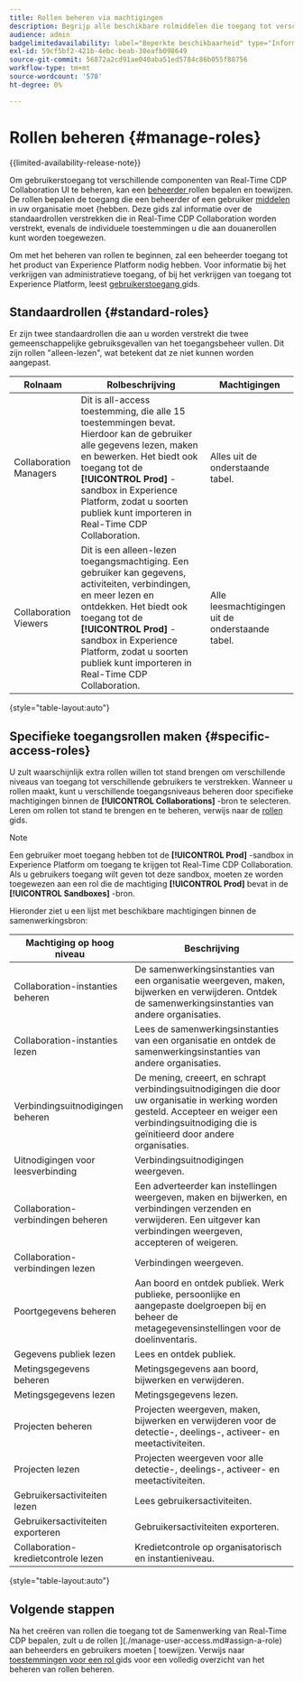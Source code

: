 ```yaml
---
title: Rollen beheren via machtigingen
description: Begrijp alle beschikbare rolmiddelen die toegang tot verschillende componenten binnen Real-Time CDP Collaboration UI verlenen.
audience: admin
badgelimitedavailability: label="Beperkte beschikbaarheid" type="Informative" url="https://helpx.adobe.com/legal/product-descriptions/real-time-customer-data-platform-collaboration.html newtab=true"
exl-id: 59cf5bf2-421b-4ebc-beab-30eafb098649
source-git-commit: 56872a2cd91ae040aba51ed5784c86b055f88756
workflow-type: tm+mt
source-wordcount: '578'
ht-degree: 0%

---
```


# Rollen beheren {#manage-roles}

{{limited-availability-release-note}}

Om gebruikerstoegang tot verschillende componenten van Real-Time CDP Collaboration UI te beheren, kan een [ beheerder ](./manage-user-access.md#system-admin-gain-access) rollen bepalen en toewijzen. De rollen bepalen de toegang die een beheerder of een gebruiker [ middelen ](https://experienceleague.adobe.com/en/docs/experience-platform/access-control/home#permissions) in uw organisatie moet {hebben. Deze gids zal informatie over de standaardrollen verstrekken die in Real-Time CDP Collaboration worden verstrekt, evenals de individuele toestemmingen u die aan douanerollen kunt worden toegewezen.

Om met het beheren van rollen te beginnen, zal een beheerder toegang tot het product van Experience Platform nodig hebben. Voor informatie bij het verkrijgen van administratieve toegang, of bij het verkrijgen van toegang tot Experience Platform, leest [ gebruikerstoegang ](./manage-user-access.md#manage-user-access-through-permissions) gids.

## Standaardrollen {#standard-roles}

Er zijn twee standaardrollen die aan u worden verstrekt die twee gemeenschappelijke gebruiksgevallen van het toegangsbeheer vullen. Dit zijn rollen &quot;alleen-lezen&quot;, wat betekent dat ze niet kunnen worden aangepast.

| Rolnaam | Rolbeschrijving | Machtigingen |
| --- | --- | --- | 
| Collaboration Managers | Dit is all-access toestemming, die alle 15 toestemmingen bevat. Hierdoor kan de gebruiker alle gegevens lezen, maken en bewerken. Het biedt ook toegang tot de **[!UICONTROL Prod]** -sandbox in Experience Platform, zodat u soorten publiek kunt importeren in Real-Time CDP Collaboration. | Alles uit de onderstaande tabel. |
| Collaboration Viewers | Dit is een alleen-lezen toegangsmachtiging. Een gebruiker kan gegevens, activiteiten, verbindingen, en meer lezen en ontdekken. Het biedt ook toegang tot de **[!UICONTROL Prod]** -sandbox in Experience Platform, zodat u soorten publiek kunt importeren in Real-Time CDP Collaboration. | Alle leesmachtigingen uit de onderstaande tabel. |

{style="table-layout:auto"}

## Specifieke toegangsrollen maken {#specific-access-roles}

U zult waarschijnlijk extra rollen willen tot stand brengen om verschillende niveaus van toegang tot verschillende gebruikers te verstrekken. Wanneer u rollen maakt, kunt u verschillende toegangsniveaus beheren door specifieke machtigingen binnen de **[!UICONTROL Collaborations]** -bron te selecteren. Leren om rollen tot stand te brengen en te beheren, verwijs naar de [ rollen ](https://experienceleague.adobe.com/en/docs/experience-platform/access-control/abac/permissions-ui/roles#create-new-role) gids.

>[!NOTE]
> Een gebruiker moet toegang hebben tot de **[!UICONTROL Prod]** -sandbox in Experience Platform om toegang te krijgen tot Real-Time CDP Collaboration. Als u gebruikers toegang wilt geven tot deze sandbox, moeten ze worden toegewezen aan een rol die de machtiging **[!UICONTROL Prod]** bevat in de **[!UICONTROL Sandboxes]** -bron.

Hieronder ziet u een lijst met beschikbare machtigingen binnen de samenwerkingsbron:

| Machtiging op hoog niveau | Beschrijving |
| --- | --- |
| Collaboration-instanties beheren | De samenwerkingsinstanties van een organisatie weergeven, maken, bijwerken en verwijderen. Ontdek de samenwerkingsinstanties van andere organisaties. |
| Collaboration-instanties lezen | Lees de samenwerkingsinstanties van een organisatie en ontdek de samenwerkingsinstanties van andere organisaties. |
| Verbindingsuitnodigingen beheren | De mening, creeert, en schrapt verbindingsuitnodigingen die door uw organisatie in werking worden gesteld. Accepteer en weiger een verbindingsuitnodiging die is geïnitieerd door andere organisaties. |
| Uitnodigingen voor leesverbinding | Verbindingsuitnodigingen weergeven. |
| Collaboration-verbindingen beheren | Een adverteerder kan instellingen weergeven, maken en bijwerken, en verbindingen verzenden en verwijderen. Een uitgever kan verbindingen weergeven, accepteren of weigeren. |
| Collaboration-verbindingen lezen | Verbindingen weergeven. |
| Poortgegevens beheren | Aan boord en ontdek publiek. Werk publieke, persoonlijke en aangepaste doelgroepen bij en beheer de metagegevensinstellingen voor de doelinventaris. |
| Gegevens publiek lezen | Lees en ontdek publiek. |
| Metingsgegevens beheren | Metingsgegevens aan boord, bijwerken en verwijderen. |
| Metingsgegevens lezen | Metingsgegevens lezen. |
| Projecten beheren | Projecten weergeven, maken, bijwerken en verwijderen voor de detectie-, deelings-, activeer- en meetactiviteiten. |
| Projecten lezen | Projecten weergeven voor alle detectie-, deelings-, activeer- en meetactiviteiten. |
| Gebruikersactiviteiten lezen | Lees gebruikersactiviteiten. |
| Gebruikersactiviteiten exporteren | Gebruikersactiviteiten exporteren. |
| Collaboration-kredietcontrole lezen | Kredietcontrole op organisatorisch en instantieniveau. |

{style="table-layout:auto"}

## Volgende stappen

Na het creëren van rollen die toegang tot de Samenwerking van Real-Time CDP bepalen, zult u de rollen ](./manage-user-access.md#assign-a-role) aan beheerders en gebruikers moeten [ toewijzen. Verwijs naar [ toestemmingen voor een rol ](https://experienceleague.adobe.com/en/docs/experience-platform/access-control/abac/permissions-ui/permissions) gids voor een volledig overzicht van het beheren van rollen beheren.
